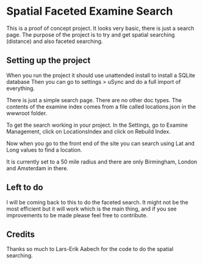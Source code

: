 # Spatial Faceted Examine Search

This is a proof of concept project. It looks very basic, there is just a search page.
The purpose of the project is to try and get spatial searching (distance) and also faceted searching.

## Setting up the project

When you run the project it should use unattended install to install a SQLite database
Then you can go to settings > uSync and do a full import of everything.

There is just a simple search page. There are no other doc types. The contents of the examine index comes from a file called locations.json in the wwwroot folder.

To get the search working in your project. In the Settings, go to Examine Management, click on LocationsIndex and click on Rebuild Index.

Now when you go to the front end of the site you can search using Lat and Long values to find a location.

It is currently set to a 50 mile radius and there are only Birmingham, London and Amsterdam in there.

## Left to do

I will be coming back to this to do the faceted search. 
It might not be the most efficient but it will work which is the main thing, and if you see improvements to be made please feel free to contribute.

## Credits

Thanks so much to Lars-Erik Aabech for the code to do the spatial searching.
